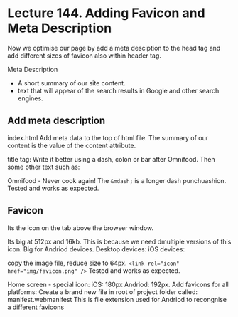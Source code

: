 # Lecture 144. Adding Favicon and Meta Description

Now we optimise our page by add a meta desciption to the head tag and add different sizes of favicon also within header tag.

Meta Description

- A short summary of our site content.
- text that will appear of the search results in Google and other search engines.

## Add meta description

index.html
Add meta data to the top of html file.
The summary of our content is the value of the content attribute.

title tag:
Write it better using a dash, colon or bar after Omnifood. Then some other text such as:

Omnifood - Never cook again!
The `&mdash;` is a longer dash punchuashion. Tested and works as expected.

## Favicon

Its the icon on the tab above the browser window.

Its big at 512px and 16kb. This is because we need dmultiple versions of this icon.
Big for Andriod devices.
Desktop devices:
iOS devices:

copy the image file, reduce size to 64px.
`<link rel="icon" href="img/favicon.png" />`
Tested and works as expected.

Home screen - special icon:
iOS: 180px
Andriod: 192px.
Add favicons for all platforms:
Create a brand new file in root of project folder called: manifest.webmanifest
This is file extension used for Andriod to recongnise a different favicons
